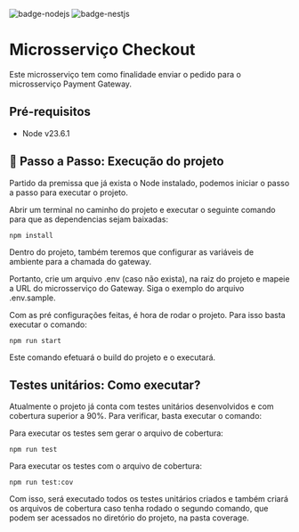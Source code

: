 ![badge-nodejs](https://img.shields.io/badge/Node-v23.6.1-green)
![badge-nestjs](https://img.shields.io/badge/Nest-v11.0.1-darkred)

# Microsserviço Checkout
Este microsserviço tem como finalidade enviar o pedido para o microsserviço Payment Gateway. 

## Pré-requisitos
- Node v23.6.1

## 🚀 Passo a Passo: Execução do projeto
Partido da premissa que já exista o Node instalado, podemos iniciar o passo a passo para executar o projeto.

Abrir um terminal no caminho do projeto e executar o seguinte comando para que as dependencias sejam baixadas:

```
npm install
```

Dentro do projeto, também teremos que configurar as variáveis de ambiente para a chamada do gateway.

Portanto, crie um arquivo .env (caso não exista), na raiz do projeto e mapeie a URL do microsserviço do Gateway. Siga o exemplo do arquivo .env.sample.

Com as pré configurações feitas, é hora de rodar o projeto. Para isso basta executar o comando:

```
npm run start
```

Este comando efetuará o build do projeto e o executará.

## Testes unitários: Como executar?
Atualmente o projeto já conta com testes unitários desenvolvidos e com cobertura superior a 90%. Para verificar, basta executar o comando:

Para executar os testes sem gerar o arquivo de cobertura:
```
npm run test
```

Para executar os testes com o arquivo de cobertura:
```
npm run test:cov
```

Com isso, será executado todos os testes unitários criados e também criará os arquivos de cobertura caso tenha rodado o segundo comando, que podem ser acessados no diretório do projeto, na pasta coverage.
